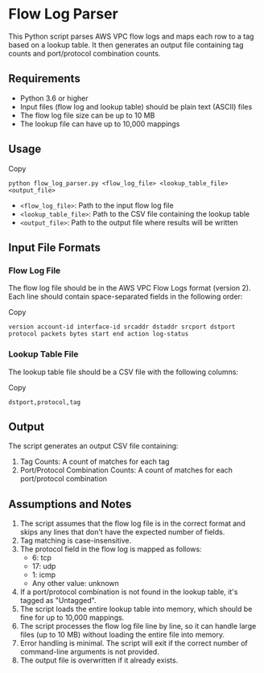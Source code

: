 Flow Log Parser
===============

This Python script parses AWS VPC flow logs and maps each row to a tag based on a lookup table. It then generates an output file containing tag counts and port/protocol combination counts.

Requirements
------------

-   Python 3.6 or higher
-   Input files (flow log and lookup table) should be plain text (ASCII) files
-   The flow log file size can be up to 10 MB
-   The lookup file can have up to 10,000 mappings

Usage
-----

Copy

`python flow_log_parser.py <flow_log_file> <lookup_table_file> <output_file>`

-   `<flow_log_file>`: Path to the input flow log file
-   `<lookup_table_file>`: Path to the CSV file containing the lookup table
-   `<output_file>`: Path to the output file where results will be written

Input File Formats
------------------

### Flow Log File

The flow log file should be in the AWS VPC Flow Logs format (version 2). Each line should contain space-separated fields in the following order:

Copy

`version account-id interface-id srcaddr dstaddr srcport dstport protocol packets bytes start end action log-status`

### Lookup Table File

The lookup table file should be a CSV file with the following columns:

Copy

`dstport,protocol,tag`

Output
------

The script generates an output CSV file containing:

1.  Tag Counts: A count of matches for each tag
2.  Port/Protocol Combination Counts: A count of matches for each port/protocol combination

Assumptions and Notes
---------------------

1.  The script assumes that the flow log file is in the correct format and skips any lines that don't have the expected number of fields.
2.  Tag matching is case-insensitive.
3.  The protocol field in the flow log is mapped as follows:
    -   6: tcp
    -   17: udp
    -   1: icmp
    -   Any other value: unknown
4.  If a port/protocol combination is not found in the lookup table, it's tagged as "Untagged".
5.  The script loads the entire lookup table into memory, which should be fine for up to 10,000 mappings.
6.  The script processes the flow log file line by line, so it can handle large files (up to 10 MB) without loading the entire file into memory.
7.  Error handling is minimal. The script will exit if the correct number of command-line arguments is not provided.
8.  The output file is overwritten if it already exists.
